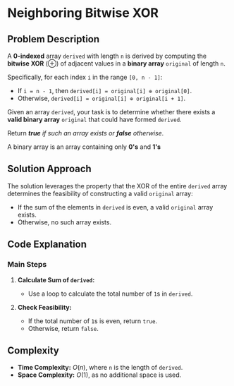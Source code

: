 # Neighboring Bitwise XOR

## Problem Description

A **0-indexed** array `derived` with length `n` is derived by computing the **bitwise XOR** (⊕) of adjacent values in a **binary array** `original` of length `n`.

Specifically, for each index `i` in the range `[0, n - 1]`:

- If `i = n - 1`, then `derived[i] = original[i] ⊕ original[0]`.
- Otherwise, `derived[i] = original[i] ⊕ original[i + 1]`.
  
Given an array `derived`, your task is to determine whether there exists a **valid binary array** `original` that could have formed `derived`.

Return ***true** if such an array exists or **false** otherwise*.

A binary array is an array containing only **0's** and **1's**

## Solution Approach

The solution leverages the property that the XOR of the entire `derived` array determines the feasibility of constructing a valid `original` array:
- If the sum of the elements in `derived` is even, a valid `original` array exists.
- Otherwise, no such array exists.

## Code Explanation

### Main Steps

1. **Calculate Sum of `derived`:**
   - Use a loop to calculate the total number of `1`s in `derived`.

2. **Check Feasibility:**
   - If the total number of `1`s is even, return `true`.
   - Otherwise, return `false`.

## Complexity

- **Time Complexity:** $O(n)$, where `n` is the length of `derived`.
- **Space Complexity:** $O(1)$, as no additional space is used.

